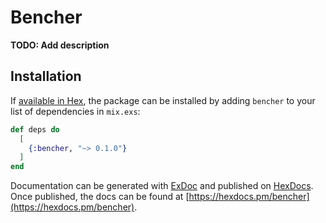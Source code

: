 # Bencher

**TODO: Add description**

## Installation

If [available in Hex](https://hex.pm/docs/publish), the package can be installed
by adding `bencher` to your list of dependencies in `mix.exs`:

```elixir
def deps do
  [
    {:bencher, "~> 0.1.0"}
  ]
end
```

Documentation can be generated with [ExDoc](https://github.com/elixir-lang/ex_doc)
and published on [HexDocs](https://hexdocs.pm). Once published, the docs can
be found at [https://hexdocs.pm/bencher](https://hexdocs.pm/bencher).

